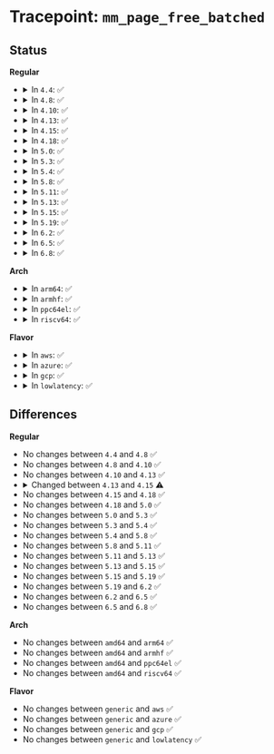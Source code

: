 # Tracepoint: <code>mm_page_free_batched</code>

## Status
<b>Regular</b>
<ul>
<li>
<details>
<summary>In <code>4.4</code>: ✅</summary>

Event:

```c
struct trace_event_raw_mm_page_free_batched {
    struct trace_entry ent;
    long unsigned int pfn;
    int cold;
    char __data[0];
};
```
Function:

```c
void trace_event_raw_event_mm_page_free_batched(void *__data, struct page *page, int cold);
```
</details>
</li>
<li>
<details>
<summary>In <code>4.8</code>: ✅</summary>

Event:

```c
struct trace_event_raw_mm_page_free_batched {
    struct trace_entry ent;
    long unsigned int pfn;
    int cold;
    char __data[0];
};
```
Function:

```c
void trace_event_raw_event_mm_page_free_batched(void *__data, struct page *page, int cold);
```
</details>
</li>
<li>
<details>
<summary>In <code>4.10</code>: ✅</summary>

Event:

```c
struct trace_event_raw_mm_page_free_batched {
    struct trace_entry ent;
    long unsigned int pfn;
    int cold;
    char __data[0];
};
```
Function:

```c
void trace_event_raw_event_mm_page_free_batched(void *__data, struct page *page, int cold);
```
</details>
</li>
<li>
<details>
<summary>In <code>4.13</code>: ✅</summary>

Event:

```c
struct trace_event_raw_mm_page_free_batched {
    struct trace_entry ent;
    long unsigned int pfn;
    int cold;
    char __data[0];
};
```
Function:

```c
void trace_event_raw_event_mm_page_free_batched(void *__data, struct page *page, int cold);
```
</details>
</li>
<li>
<details>
<summary>In <code>4.15</code>: ✅</summary>

Event:

```c
struct trace_event_raw_mm_page_free_batched {
    struct trace_entry ent;
    long unsigned int pfn;
    char __data[0];
};
```
Function:

```c
void trace_event_raw_event_mm_page_free_batched(void *__data, struct page *page);
```
</details>
</li>
<li>
<details>
<summary>In <code>4.18</code>: ✅</summary>

Event:

```c
struct trace_event_raw_mm_page_free_batched {
    struct trace_entry ent;
    long unsigned int pfn;
    char __data[0];
};
```
Function:

```c
void trace_event_raw_event_mm_page_free_batched(void *__data, struct page *page);
```
</details>
</li>
<li>
<details>
<summary>In <code>5.0</code>: ✅</summary>

Event:

```c
struct trace_event_raw_mm_page_free_batched {
    struct trace_entry ent;
    long unsigned int pfn;
    char __data[0];
};
```
Function:

```c
void trace_event_raw_event_mm_page_free_batched(void *__data, struct page *page);
```
</details>
</li>
<li>
<details>
<summary>In <code>5.3</code>: ✅</summary>

Event:

```c
struct trace_event_raw_mm_page_free_batched {
    struct trace_entry ent;
    long unsigned int pfn;
    char __data[0];
};
```
Function:

```c
void trace_event_raw_event_mm_page_free_batched(void *__data, struct page *page);
```
</details>
</li>
<li>
<details>
<summary>In <code>5.4</code>: ✅</summary>

Event:

```c
struct trace_event_raw_mm_page_free_batched {
    struct trace_entry ent;
    long unsigned int pfn;
    char __data[0];
};
```
Function:

```c
void trace_event_raw_event_mm_page_free_batched(void *__data, struct page *page);
```
</details>
</li>
<li>
<details>
<summary>In <code>5.8</code>: ✅</summary>

Event:

```c
struct trace_event_raw_mm_page_free_batched {
    struct trace_entry ent;
    long unsigned int pfn;
    char __data[0];
};
```
Function:

```c
void trace_event_raw_event_mm_page_free_batched(void *__data, struct page *page);
```
</details>
</li>
<li>
<details>
<summary>In <code>5.11</code>: ✅</summary>

Event:

```c
struct trace_event_raw_mm_page_free_batched {
    struct trace_entry ent;
    long unsigned int pfn;
    char __data[0];
};
```
Function:

```c
void trace_event_raw_event_mm_page_free_batched(void *__data, struct page *page);
```
</details>
</li>
<li>
<details>
<summary>In <code>5.13</code>: ✅</summary>

Event:

```c
struct trace_event_raw_mm_page_free_batched {
    struct trace_entry ent;
    long unsigned int pfn;
    char __data[0];
};
```
Function:

```c
void trace_event_raw_event_mm_page_free_batched(void *__data, struct page *page);
```
</details>
</li>
<li>
<details>
<summary>In <code>5.15</code>: ✅</summary>

Event:

```c
struct trace_event_raw_mm_page_free_batched {
    struct trace_entry ent;
    long unsigned int pfn;
    char __data[0];
};
```
Function:

```c
void trace_event_raw_event_mm_page_free_batched(void *__data, struct page *page);
```
</details>
</li>
<li>
<details>
<summary>In <code>5.19</code>: ✅</summary>

Event:

```c
struct trace_event_raw_mm_page_free_batched {
    struct trace_entry ent;
    long unsigned int pfn;
    char __data[0];
};
```
Function:

```c
void trace_event_raw_event_mm_page_free_batched(void *__data, struct page *page);
```
</details>
</li>
<li>
<details>
<summary>In <code>6.2</code>: ✅</summary>

Event:

```c
struct trace_event_raw_mm_page_free_batched {
    struct trace_entry ent;
    long unsigned int pfn;
    char __data[0];
};
```
Function:

```c
void trace_event_raw_event_mm_page_free_batched(void *__data, struct page *page);
```
</details>
</li>
<li>
<details>
<summary>In <code>6.5</code>: ✅</summary>

Event:

```c
struct trace_event_raw_mm_page_free_batched {
    struct trace_entry ent;
    long unsigned int pfn;
    char __data[0];
};
```
Function:

```c
void trace_event_raw_event_mm_page_free_batched(void *__data, struct page *page);
```
</details>
</li>
<li>
<details>
<summary>In <code>6.8</code>: ✅</summary>

Event:

```c
struct trace_event_raw_mm_page_free_batched {
    struct trace_entry ent;
    long unsigned int pfn;
    char __data[0];
};
```
Function:

```c
void trace_event_raw_event_mm_page_free_batched(void *__data, struct page *page);
```
</details>
</li>
</ul>
<b>Arch</b>
<ul>
<li>
<details>
<summary>In <code>arm64</code>: ✅</summary>

Event:

```c
struct trace_event_raw_mm_page_free_batched {
    struct trace_entry ent;
    long unsigned int pfn;
    char __data[0];
};
```
Function:

```c
void trace_event_raw_event_mm_page_free_batched(void *__data, struct page *page);
```
</details>
</li>
<li>
<details>
<summary>In <code>armhf</code>: ✅</summary>

Event:

```c
struct trace_event_raw_mm_page_free_batched {
    struct trace_entry ent;
    long unsigned int pfn;
    char __data[0];
};
```
Function:

```c
void trace_event_raw_event_mm_page_free_batched(void *__data, struct page *page);
```
</details>
</li>
<li>
<details>
<summary>In <code>ppc64el</code>: ✅</summary>

Event:

```c
struct trace_event_raw_mm_page_free_batched {
    struct trace_entry ent;
    long unsigned int pfn;
    char __data[0];
};
```
Function:

```c
void trace_event_raw_event_mm_page_free_batched(void *__data, struct page *page);
```
</details>
</li>
<li>
<details>
<summary>In <code>riscv64</code>: ✅</summary>

Event:

```c
struct trace_event_raw_mm_page_free_batched {
    struct trace_entry ent;
    long unsigned int pfn;
    char __data[0];
};
```
Function:

```c
void trace_event_raw_event_mm_page_free_batched(void *__data, struct page *page);
```
</details>
</li>
</ul>
<b>Flavor</b>
<ul>
<li>
<details>
<summary>In <code>aws</code>: ✅</summary>

Event:

```c
struct trace_event_raw_mm_page_free_batched {
    struct trace_entry ent;
    long unsigned int pfn;
    char __data[0];
};
```
Function:

```c
void trace_event_raw_event_mm_page_free_batched(void *__data, struct page *page);
```
</details>
</li>
<li>
<details>
<summary>In <code>azure</code>: ✅</summary>

Event:

```c
struct trace_event_raw_mm_page_free_batched {
    struct trace_entry ent;
    long unsigned int pfn;
    char __data[0];
};
```
Function:

```c
void trace_event_raw_event_mm_page_free_batched(void *__data, struct page *page);
```
</details>
</li>
<li>
<details>
<summary>In <code>gcp</code>: ✅</summary>

Event:

```c
struct trace_event_raw_mm_page_free_batched {
    struct trace_entry ent;
    long unsigned int pfn;
    char __data[0];
};
```
Function:

```c
void trace_event_raw_event_mm_page_free_batched(void *__data, struct page *page);
```
</details>
</li>
<li>
<details>
<summary>In <code>lowlatency</code>: ✅</summary>

Event:

```c
struct trace_event_raw_mm_page_free_batched {
    struct trace_entry ent;
    long unsigned int pfn;
    char __data[0];
};
```
Function:

```c
void trace_event_raw_event_mm_page_free_batched(void *__data, struct page *page);
```
</details>
</li>
</ul>

## Differences
<b>Regular</b>
<ul>
<li>
No changes between <code>4.4</code> and <code>4.8</code> ✅
</li>
<li>
No changes between <code>4.8</code> and <code>4.10</code> ✅
</li>
<li>
No changes between <code>4.10</code> and <code>4.13</code> ✅
</li>
<li>
<details>
<summary>Changed between <code>4.13</code> and <code>4.15</code> ⚠️</summary>
<ul>
<li>
<b>Event changed. </b>
</li>
<li>
<b>Field removed. </b>
<code>int cold</code>
</li>
<li>
<b>Func changed. </b>
</li>
<li>
<b>Param removed. </b>
<code>int cold</code>
</li>
</ul>
</details>
</li>
<li>
No changes between <code>4.15</code> and <code>4.18</code> ✅
</li>
<li>
No changes between <code>4.18</code> and <code>5.0</code> ✅
</li>
<li>
No changes between <code>5.0</code> and <code>5.3</code> ✅
</li>
<li>
No changes between <code>5.3</code> and <code>5.4</code> ✅
</li>
<li>
No changes between <code>5.4</code> and <code>5.8</code> ✅
</li>
<li>
No changes between <code>5.8</code> and <code>5.11</code> ✅
</li>
<li>
No changes between <code>5.11</code> and <code>5.13</code> ✅
</li>
<li>
No changes between <code>5.13</code> and <code>5.15</code> ✅
</li>
<li>
No changes between <code>5.15</code> and <code>5.19</code> ✅
</li>
<li>
No changes between <code>5.19</code> and <code>6.2</code> ✅
</li>
<li>
No changes between <code>6.2</code> and <code>6.5</code> ✅
</li>
<li>
No changes between <code>6.5</code> and <code>6.8</code> ✅
</li>
</ul>
<b>Arch</b>
<ul>
<li>
No changes between <code>amd64</code> and <code>arm64</code> ✅
</li>
<li>
No changes between <code>amd64</code> and <code>armhf</code> ✅
</li>
<li>
No changes between <code>amd64</code> and <code>ppc64el</code> ✅
</li>
<li>
No changes between <code>amd64</code> and <code>riscv64</code> ✅
</li>
</ul>
<b>Flavor</b>
<ul>
<li>
No changes between <code>generic</code> and <code>aws</code> ✅
</li>
<li>
No changes between <code>generic</code> and <code>azure</code> ✅
</li>
<li>
No changes between <code>generic</code> and <code>gcp</code> ✅
</li>
<li>
No changes between <code>generic</code> and <code>lowlatency</code> ✅
</li>
</ul>
